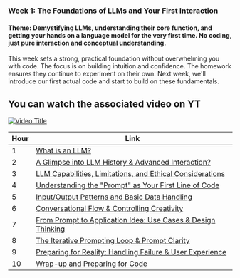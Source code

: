 ### **Week 1: The Foundations of LLMs and Your First Interaction**

#### **Theme:** Demystifying LLMs, understanding their core function, and getting your hands on a language model for the very first time. No coding, just pure interaction and conceptual understanding.

This week sets a strong, practical foundation without overwhelming you with code. The focus is on building intuition and confidence. The homework ensures they continue to experiment on their own. Next week, we'll introduce our first actual code and start to build on these fundamentals.

## You can watch the associated video on YT 
[![Video Title](https://img.youtube.com/vi/lqLY_3aHlOE/0.jpg)](https://www.youtube.com/watch?v=lqLY_3aHlOE)

| Hour | Link |
|------|------|
| 1    | [What is an LLM?](01.md) |
| 2    | [A Glimpse into LLM History & Advanced Interaction?](02.md)|
| 3    | [LLM Capabilities, Limitations, and Ethical Considerations](03.md)|
| 4    | [Understanding the "Prompt" as Your First Line of Code](04.md) |
| 5    | [Input/Output Patterns and Basic Data Handling](05.md) |
| 6    | [Conversational Flow & Controlling Creativity](06.md) |
| 7    | [From Prompt to Application Idea: Use Cases & Design Thinking](07.md) |
| 8    | [The Iterative Prompting Loop & Prompt Clarity](08.md) |
| 9    | [Preparing for Reality: Handling Failure & User Experience](09.md) |
| 10   | [Wrap-up and Preparing for Code](10.md) |

